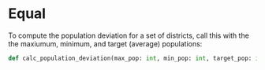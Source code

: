 # Equal

To compute the population deviation for a set of districts, call this with the
the maxiumum, minimum, and target (average) populations:

```python
def calc_population_deviation(max_pop: int, min_pop: int, target_pop: int) -> float:
```